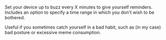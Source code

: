 Set your device up to buzz every X minutes to give yourself reminders. Includes an option to specify a time range in which you don't wish to be bothered.

Useful if you sometimes catch yourself in a bad habit, such as (in my case) bad posture or excessive meme consumption.
